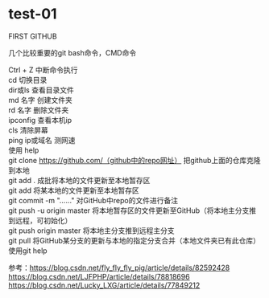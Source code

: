 # test-01
FIRST GITHUB

几个比较重要的git bash命令，CMD命令

Ctrl + Z   中断命令执行<br>
cd   切换目录<br>
dir或ls   查看目录文件<br>
md 名字   创建文件夹<br>
rd 名字   删除文件夹<br>
ipconfig   查看本机ip<br>
cls   清除屏幕<br>
ping ip或域名   测网速<br>
使用 help<br>
git clone https://github.com/（github中的repo网址）   把github上面的仓库克隆到本地<br>
git add .   成批将本地的文件更新至本地暂存区<br>
git add <file>    将某本地的文件更新至本地暂存区<br>
git commit  -m  "……"    对GitHub中repo的文件进行备注<br>
git push -u origin master   将本地暂存区的文件更新至GitHub（将本地主分支推到远程，可初始化）<br>
git push origin master   将本地主分支推到远程主分支<br>
git pull   将GitHub某分支的更新与本地的指定分支合并（本地文件夹已有此仓库）<br>
使用git help<br>



参考：https://blog.csdn.net/fly_fly_fly_pig/article/details/82592428<br>
https://blog.csdn.net/LJFPHP/article/details/78818696<br>
https://blog.csdn.net/Lucky_LXG/article/details/77849212<br>
